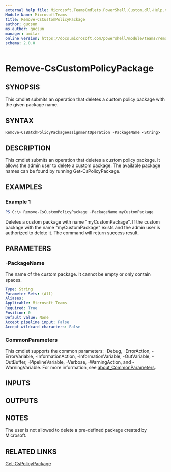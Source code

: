 ```yaml
---
external help file: Microsoft.TeamsCmdlets.PowerShell.Custom.dll-Help.xml
Module Name: MicrosoftTeams
title: Remove-CsCustomPolicyPackage
author: gucsun
ms.author: gucsun
manager: amitar
online version: https://docs.microsoft.com/powershell/module/teams/remove-CsCustomPolicyPackage
schema: 2.0.0
---
```


# Remove-CsCustomPolicyPackage

## SYNOPSIS
This cmdlet submits an operation that deletes a custom policy package with the given package name.

## SYNTAX

```
Remove-CsBatchPolicyPackageAssignmentOperation -PackageName <String>
```

## DESCRIPTION

This cmdlet submits an operation that deletes a custom policy package. It allows the admin user to delete a custom package. The available package names can be found by running Get-CsPolicyPackage.

## EXAMPLES

### Example 1
```powershell
PS C:\> Remove-CsCustomPolicyPackage -PackageName myCustomPackage
```

Deletes a custom package with name "myCustomPackage". If the custom package with the name "myCustomPackage" exists and the admin user is authorized to delete it. The command will return success result.

## PARAMETERS

### -PackageName

The name of the custom package. It cannot be empty or only contain spaces. 

```yaml
Type: String
Parameter Sets: (All)
Aliases:
Applicable: Microsoft Teams
Required: True
Position: 0
Default value: None
Accept pipeline input: False
Accept wildcard characters: False
```

### CommonParameters
This cmdlet supports the common parameters: -Debug, -ErrorAction, -ErrorVariable, -InformationAction, -InformationVariable, -OutVariable, -OutBuffer, -PipelineVariable, -Verbose, -WarningAction, and -WarningVariable. For more information, see [about_CommonParameters](https://go.microsoft.com/fwlink/?LinkID=113216).

## INPUTS

## OUTPUTS

## NOTES
The user is not allowed to delete a pre-defined package created by Microsoft.

## RELATED LINKS

[Get-CsPolicyPackage](Get-CsPolicyPackage.md)
